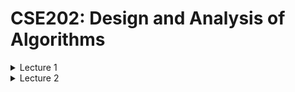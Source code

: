 # CSE202: Design and Analysis of Algorithms


<details><summary>Lecture 1</summary>
  
<p>

[Power point](https://moodle.polytechnique.fr/pluginfile.php/482989/mod_resource/content/2/01-overview.pdf)
  
## Algorithms

An algorithm needs:
 1. A well-specified problem
 2. A method to solve it


An algorithm is *correct* if 
 1. it terminates
 2. it computes what its specification claims

Useful proof technique: look for **variants** and **invariants**:

```python
# Input:  x that can be multiplied
#         n nonnegative integer
# Output: x^n
def binpow(x,n):
  if n==0: return 1
  # n>0
  tmp = binpow(x,n//2) # n//2 < n
  # tmp = x^(n//2)
  tmp = tmp*tmp
  if n%2==0: return tmp
  return tmp*x
```

**Termination** is a very hard problem
- the general problem is **undecidable**

## Complexity

*How long will my program take?*
*Do I have enough money?*
  
The scientific approach:
  1. Experiment for various sizes;
  2. Model;
  3. Analyze the model;
  4. validate with experiments;
  5. If necessary, go to 2.
                                 
### Experimental Determination of (Polynomial) complexity

If the time for a computation grows like $C(n) \sim Kn^\alpha log^pn$ <br>
then doubling $n$ should take time $C(2n) \sim K2^\alpha n^\alpha log^pn$ <br>
so that $$\alpha \approx log_2 \left ( \dfrac{C(2n)}{C(n)} \right ) $$

### Notation

- $ f(n) \sim g(n) $ means $  \lim_{n\to\infty} f(n)/g(n) = 1  $
- $ f(n) = O(g(n)) $ means $ \exists K \exists M \forall n \geq M, |f(n)| \leq Kg(n) $
- $ f(n) = \Theta (g(n)) $ means $ f(n) = O(g(n)) $ and $ g(n) = O(f(n)) $

### Moore's "law"

The expression Moore's "law" is commonly used to mean that
> The speed and memory of computers is expected to **double every 18 months**.

![Graph of orders of Growth](CSE202_OrdersOfGrowth.png "Slide from the powerpoint")

## Lower Bounds

### Complexity of a problem

***Def.*** The *complexity of a problem* is that of the most efficient (possibly unknown) algorithm that solves it.

**Ex.** Sorting $n$ elements has complexity $O(nlogn)$ comparisons <br>
**Proof.** Mergesort (CSE103) reaches the bound

**Ex.** Sorting $n$ elements has complexity $\Theta (nlogn) $ comparisons. <br>
**Proof.** $k$ comparisons cannot distinguish more than $2^k$ permutations and $log_2(n!) \sim n log_2 (n)$

### Complexity of Powering

$$ (x,n) \in \mathbb{A} \times \N \mapsto x^n \in \mathbb{A} $$

We already know it is $O(logn)$ multiplications in $\mathbb{A}$ <br>
*Can this be improved?*

> **Lower bounds** on the complexity require a precise definition (a **model**) of what operations the "most efficient" algorithm can perform.

**Ex.** If the only available operation in $\mathbb{A}$ is multiplication, $x^{2^k}$ requires $k$ multiplications, so that $log_2n$ is a lower bound.

**Ex.** In floating point arithmetic, $x^n = exp(nlogx)$ and the complexity hardly depends on $n$.

### Simple lower bounds

In most useful models, reading the input and writing the output take time. Then, 
$$\text{size(Input) + size(Output) } \leq \text{complexity}$$

## Reductions

Problem X **reduces to** problem Y if you can use an algorithm that solves Y to help solve X.
$$\text{Complexity of solving X} = \text{complexity of solving Y} + \text{cost of the reduction}$$

- complexity of solving Y: perhaps many calls to Y on instances of different sizes (typically, one call)
- cost of the reduction: preprocessing and postprocessing (typically, less than the cost of solving Y)
</details>

<details>
<summary>Lecture 2</summary>


[PowerPoint](https://moodle.polytechnique.fr/pluginfile.php/482992/mod_resource/content/2/02-Multiplication.pdf)

## Divide & Conquer 
### Example 1: How fast can we multiply?

- input: two $n$-digit integers
- output: at most $2n$ digits

<p>

- naive school multiplication:
  - each row: $n$ multiplications + $O(n)$ carries
  - last row: $O(n^2)$ additions + $O(n)$ carries
  - Total: $O(n^2)$ digit (or bit) operations

- Quadratic algorithm: #operations $O(n^2)$ for an input size $n$

<p>

The total cost may be
- mostly at the top (quickselect)
- mostly at the leaves (Karatsuba, Strassen)
- balanced along the levels (binary powering, mergesort)

### Polynomials

- Polynomials behave like integers, without carries
- cost: $(n_1+1)(n_2+1)$ multiplications + $O(n_1n_2)$ additions
<p>

$F$ and $G$ of degree $ < n \mapsto H := FG $

Algorithm: 
1. if $n=1$, reutrn $FG$
2. Let $k:= \lceil\frac{n}{2}\rceil$
3. Split $F=F_0 + x^kF_1, G= G_0+x^kG_1$ <br>
    $F_0,F_1,G_0,G_1$ of degree $<k$
4. compute **recursively** <br>
  $H_0 := F_0G_0, H_1 := F_0G_1, H_2 := F_1G_0, H_3 :=F_1G_1$
5. return $H_0+x^k(H_1+H_2) + x^{2k}H_3$

**Complexity**: $C(n) \leq 4C( \lceil\frac{n}{2}\rceil) + \lambda n$ coefficient operations

$$
\newcommand{\half}[0]{\left\lceil\frac{n}{2}\right\rceil}

\begin{align*}
C(n) &\leq 4C( \half) + \lambda n \\
&\leq \lambda n +  4\lambda ( \half) + 16 C( \half _2) \\ 
&\leq \lambda (n +  2 (2 \half) +\dots + 2^{k-1}( 2^{k-1} \half _{k-1})) + 4^{k+1}C(\half _k) \\ 
&\leq \lambda N (1+2+\dots+2^{k-1}) + 4^kC\left(\half_k\right) \\
&\leq 4^k\left(\lambda \dfrac{N}{2^k} + C(\half_k) \right) \\
&\leq (\lambda +1)4^{\lceil\log_2n\rceil}= O(n^2)
\end{align*}
$$


Notation: 
- $\half_1 = \half $ 
- $\half_{k+1} = \left \lceil \half_k/2 \right \rceil$ 
- $N:$ power of $2$ s.t. <br>
$n \leq N < 2n$

#### Polynomials of Degree 1

$$F= f_0+f_1T, G= g_0+g_1T \mapsto G:= FG = h_0 + h_1T+ h_2T^2$$

Naive algorithm:
$$H = (f_0g_0) + (f_0g_1+f_1g_0)T+ f_1g_1T^2$$
Thus: $4$ multiplications and $1$ addition

Interpolation from **$3$** values:

$$\begin{align*}
h_0 &= F(0)G(0 = f_0g_0 \\
h_2 &= "F(\infty)G(\infty)" = f_1g_1 \\
\tilde h_1 &= h_0 + h_1 + h_2 = F(1)G(1) = (f_0+f_1)(g_0+g_1) 
\end{align*}$$
$$FG = h_0 + (\tilde h_1-h_0-h_2)T + h_2T^2$$
**$3$** multilplications, $2$ additions, $2$ substractions

#### Karatsuba's Algorithm

$F$ and $G$ of degree $<n \mapsto H :=FG$

**Idea**: Evaluate $FG = h_0 + (\tilde h_1-h_0-h_2)T + h_2T^2$ at $T=x^k$

Algorithm: 
1. if $n$ is small, use naive multiplication
2. Let $k:= \lceil\frac{n}{2}\rceil$
3. Split $F=F_0 + x^kF_1, G= G_0+x^kG_1$ <br>
    $F_0,F_1,G_0,G_1$ of degree $<k$
4. compute **recursively** <br>
  $H_0 := F_0G_0, H_2 := F_1G_1, \tilde H_1 :=(F_0+F_1)(G_0+G_1)$
5. return $H_0+x^k(\tilde H_1 - H-0 -H_2) + x^{2k}H_2$

Complexity: $C(n) \leq 3C(\half) + \lambda n$ coefficient operations

$$
\begin{align*}
C(n) &\leq 3C( \half) + \lambda n \\
&\leq \lambda n +  3\lambda ( \half) + 9 C( \half _2) \\ 
&\leq \lambda N (1+\frac{3}{2}+\dots+(\frac{3}{2})^{k-1}) + 3^kC\left(\half_k\right) \\
&\leq \lambda N \left(\frac{3}{2}\right)^{k-1}(1+\frac{2}{3}+\dots+(\frac{2}{3})^{k-1}) + 3^kC\left(\half_k\right) \\
&\leq 3^k\left(2\lambda \dfrac{N}{2^k} + C(\half_k) \right) \\
&\leq (2\lambda +1)3^{\lceil\log_2n\rceil}= O(n^{\log_23})
\end{align*}
$$

### Integers

#### Karatsuba's Algorithm for Integers

$F$ and $G$ integers $<2^n \mapsto H:=FG$

Algorithm: 
1. if $n$ is small, use naive multiplication
2. Let $k:= \lceil\frac{n}{2}\rceil$
3. Split $F=F_0 + 2^kF_1, G= G_0+2^kG_1$ <br>
    $F_0,F_1,G_0,G_1<2^k$
4. compute **recursively** <br>
  $H_0 := F_0G_0, H_2 := F_1G_1, \tilde H_1 :=(F_0+F_1)(G_0+G_1)$
5. return $H_0+2^k(\tilde H_1 - H-0 -H_2) + 2^{2k}H_2$

Same algorithm as for polynomials, *similar* (not exactly the same) complexity analysis.

***$\rightarrow O(n^{\log_23})$*** bit operations

### Matrices

Input: two $n \times n$ matrices $A,X$ with $n=2^k$ 
<br>
Output: $AX$ with $AX_{ij} := \sum_{k=1}^nA_{ik}X_{kj}$


Strassen's algorithm:
1. if $n=1$, return $AX$
2. Split $A = \begin{pmatrix} a & b \\ c & d \end{pmatrix}, X = \begin{pmatrix} x & y \\ z & t \end{pmatrix}$ with $(n/2) \times (n/2)$ blocks
3. Compute recursively the $7$ products <br>
$q_1 = a(x+z), q_2 = d(y+t), q_3 = (d-a)(z-y),$ <br>
$q_4 = 8b-d)(z+t), q_5 = (b-a)z, q_6 = (c-a)(x+y), q_7 = (c-d)y$
4. Return $\begin{pmatrix}
q_1+q_5 & q_2+q_3+q_4-q_5 \\
q_1 + q_3 + q_6 - q_7 & q_2 + q_7
\end{pmatrix}$

### Application: Graph Transitive Closure

**Def.** A *graph* is a pair $(V,E)$ where
1. $V$ is a finite set of nodes/vertices
2. $E \subseteq V \times V$ is a finite set of edges

Can be described as Adjacency matrix (Boolean matrix)

Boolean Multiplication:
$$c_{ij} = \bigvee_{k=1}^na_{ik}\wedge b_{kj}$$

Let $G=(V,E)$ be a graph.

A *path from i to j* is a sequence of edges $e1,\dots e_n$ such that:
- the source of $e_1$ is i and the target of $e_n$ is j
- For every $1\leq k <n$, the target of $e_k$ is the source of $e_{k+1}$

The *transitive closure* $G^* = (V,E^*)$ is the graph where $(u,v) \in E^*$ iff there is a path from u to v

If A is the adjancency matrix of a graph G, then 

- $(A^k)_{ij} = 1$ iff there is a *path of length k* from i to j
- if $I$ is the identity matrix, then $(A \vee I)^k_{ij} = 1$ iff there exists a *path of length at most k* from i to j
-  $(A \vee I)^{n-1}$ is the adjacency matrix of G^*

The matrix $(A \vee I)^{n-1}$ can be computedd by *log n* squaring operations/multiplications $$O(n^{\log_27}\cdot \log_2n)$$
</details>
